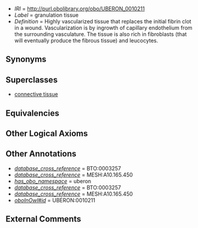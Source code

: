  * *IRI* = http://purl.obolibrary.org/obo/UBERON_0010211
 * *Label* = granulation tissue
 * *Definition* = Highly vascularized tissue that replaces the initial fibrin clot in a wound. Vascularization is by ingrowth of capillary endothelium from the surrounding vasculature. The tissue is also rich in fibroblasts (that will eventually produce the fibrous tissue) and leucocytes.

## Synonyms


## Superclasses

 * [connective tissue](../../UBERON/84/UBERON_0002384.md)

## Equivalencies


## Other Logical Axioms


## Other Annotations

 * *[database_cross_reference](../../ef/oboInOwl#hasDbXref.md)* = BTO:0003257
 * *[database_cross_reference](../../ef/oboInOwl#hasDbXref.md)* = MESH:A10.165.450
 * *[has_obo_namespace](../../ce/oboInOwl#hasOBONamespace.md)* = uberon
 * *[database_cross_reference](../../ef/oboInOwl#hasDbXref.md)* = BTO:0003257
 * *[database_cross_reference](../../ef/oboInOwl#hasDbXref.md)* = MESH:A10.165.450
 * *[oboInOwl#id](../../id/oboInOwl#id.md)* = UBERON:0010211

## External Comments

